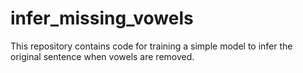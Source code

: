 # infer_missing_vowels
This repository contains code for training a simple model to infer the original sentence when vowels are removed.
